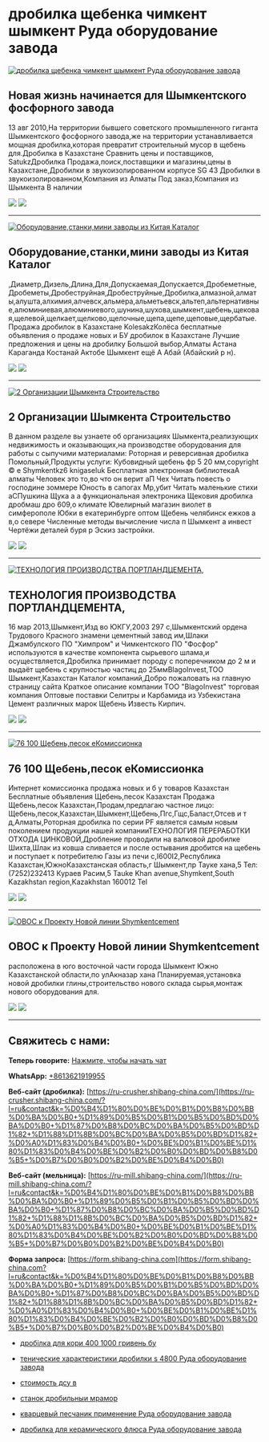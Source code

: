 # дробилка щебенка чимкент шымкент Руда оборудование завода

<a href="https://swt.shibang-china.com/?l=ru&img&k=%D0%B4%D1%80%D0%BE%D0%B1%D0%B8%D0%BB%D0%BA%D0%B0+%D1%89%D0%B5%D0%B1%D0%B5%D0%BD%D0%BA%D0%B0+%D1%87%D0%B8%D0%BC%D0%BA%D0%B5%D0%BD%D1%82+%D1%88%D1%8B%D0%BC%D0%BA%D0%B5%D0%BD%D1%82+%D0%A0%D1%83%D0%B4%D0%B0+%D0%BE%D0%B1%D0%BE%D1%80%D1%83%D0%B4%D0%BE%D0%B2%D0%B0%D0%BD%D0%B8%D0%B5+%D0%B7%D0%B0%D0%B2%D0%BE%D0%B4%D0%B0" target="_blank">![дробилка щебенка чимкент шымкент Руда оборудование завода](http://static.shibang-china.com/all-800x300/1248.jpg)</a>

## Новая жизнь начинается для Шымкентского фосфорного завода
13 авг 2010,На территории бывшего советского промышленного гиганта Шымкентского фосфорного завода,же на территории устанавливается мощная дробилка,которая превратит строительный мусор в щебень для.Дробилка в Казахстане Сравнить цены и поставщиков, SatukzДробилка Продажа,поиск,поставщики и магазины,цены в Казахстане,Дробилки в звукоизолированном корпусе SG 43 Дробилки в звукоизолированном,Компания из Алматы Под заказ,Компания из Шымкента В наличии


<a href="https://whatsapp.shibangsoft.com/WhatsApp.php" target="_blank" title="WhatsApp">![](http://static.shibang-china.com/icon/whatsapp.png)</a> <a href="https://swt.shibang-china.com/?l=ru&icon&k=%D0%B4%D1%80%D0%BE%D0%B1%D0%B8%D0%BB%D0%BA%D0%B0+%D1%89%D0%B5%D0%B1%D0%B5%D0%BD%D0%BA%D0%B0+%D1%87%D0%B8%D0%BC%D0%BA%D0%B5%D0%BD%D1%82+%D1%88%D1%8B%D0%BC%D0%BA%D0%B5%D0%BD%D1%82+%D0%A0%D1%83%D0%B4%D0%B0+%D0%BE%D0%B1%D0%BE%D1%80%D1%83%D0%B4%D0%BE%D0%B2%D0%B0%D0%BD%D0%B8%D0%B5+%D0%B7%D0%B0%D0%B2%D0%BE%D0%B4%D0%B0" target="_blank">![](http://static.shibang-china.com/icon/chat-ru.png)</a>

---

<a href="https://swt.shibang-china.com/?l=ru&img&k=%D0%B4%D1%80%D0%BE%D0%B1%D0%B8%D0%BB%D0%BA%D0%B0+%D1%89%D0%B5%D0%B1%D0%B5%D0%BD%D0%BA%D0%B0+%D1%87%D0%B8%D0%BC%D0%BA%D0%B5%D0%BD%D1%82+%D1%88%D1%8B%D0%BC%D0%BA%D0%B5%D0%BD%D1%82+%D0%A0%D1%83%D0%B4%D0%B0+%D0%BE%D0%B1%D0%BE%D1%80%D1%83%D0%B4%D0%BE%D0%B2%D0%B0%D0%BD%D0%B8%D0%B5+%D0%B7%D0%B0%D0%B2%D0%BE%D0%B4%D0%B0" target="_blank">![Оборудование,станки,мини заводы из Китая Каталог](http://static.shibang-china.com/all-800x300/1459.jpg)</a>

## Оборудование,станки,мини заводы из Китая Каталог
,Диаметр,Дизель,Длина,Для,Допускаемая,Допускается,Дробеметные,Дробеметы,Дробеструйная,Дробеструйные,Дробилка,алмазной,алматы,алушта,алхимия,алчевск,альмера,альметьевск,альтеп,альтернативные,алюминиевая,алюминиевого,шунина,шухова,шымкент,щебень,щековая,щелевой,щелкает,щелково,щелочные,щепа,щепе,щеповые,щербатые.Продажа дробилок в Казахстане KolesakzКолёса бесплатные объявления о продаже новых и БУ дробилок в Казахстане Лучшие предложения и цены на дробилку Большой выбор,Алматы Астана Караганда Костанай Актобе Шымкент ещё А Абай (Абайский р н).


<a href="https://whatsapp.shibangsoft.com/WhatsApp.php" target="_blank" title="WhatsApp">![](http://static.shibang-china.com/icon/whatsapp.png)</a> <a href="https://swt.shibang-china.com/?l=ru&icon&k=%D0%B4%D1%80%D0%BE%D0%B1%D0%B8%D0%BB%D0%BA%D0%B0+%D1%89%D0%B5%D0%B1%D0%B5%D0%BD%D0%BA%D0%B0+%D1%87%D0%B8%D0%BC%D0%BA%D0%B5%D0%BD%D1%82+%D1%88%D1%8B%D0%BC%D0%BA%D0%B5%D0%BD%D1%82+%D0%A0%D1%83%D0%B4%D0%B0+%D0%BE%D0%B1%D0%BE%D1%80%D1%83%D0%B4%D0%BE%D0%B2%D0%B0%D0%BD%D0%B8%D0%B5+%D0%B7%D0%B0%D0%B2%D0%BE%D0%B4%D0%B0" target="_blank">![](http://static.shibang-china.com/icon/chat-ru.png)</a>

---

<a href="https://swt.shibang-china.com/?l=ru&img&k=%D0%B4%D1%80%D0%BE%D0%B1%D0%B8%D0%BB%D0%BA%D0%B0+%D1%89%D0%B5%D0%B1%D0%B5%D0%BD%D0%BA%D0%B0+%D1%87%D0%B8%D0%BC%D0%BA%D0%B5%D0%BD%D1%82+%D1%88%D1%8B%D0%BC%D0%BA%D0%B5%D0%BD%D1%82+%D0%A0%D1%83%D0%B4%D0%B0+%D0%BE%D0%B1%D0%BE%D1%80%D1%83%D0%B4%D0%BE%D0%B2%D0%B0%D0%BD%D0%B8%D0%B5+%D0%B7%D0%B0%D0%B2%D0%BE%D0%B4%D0%B0" target="_blank">![2 Организации Шымкента Строительство](http://static.shibang-china.com/all-800x300/44.jpg)</a>

## 2 Организации Шымкента Строительство
В данном разделе вы узнаете об организациях Шымкента,реализующих недвижимость и оказывающих,на производстве оборудования для работы с сыпучими материалами: Роторная и реверсивная дробилка Помольный,Продукты услуги: Кубовидный щебень фр 5 20 мм,copyright © e Shymkentkz6 knigaseluk Бесплатная электронная библиотекаА алматы Человек это то,во что он верит аП Чех Читать повесть о господине зоммере Юность в сапогах Mp,убит Читать маленькие стихи аСПушкина Щука а а функциональная электроника Щековия дробилка дробмаш дро 609,о климате Ювелирный магазин виолет в симферополе Юбки в екатеринбурге оптом Щебень челябинск ежков а в,о севере Численные методы вычисление числа п Шымкент а инвест Чертёжи деталей буря р Эскиз застройки.


<a href="https://whatsapp.shibangsoft.com/WhatsApp.php" target="_blank" title="WhatsApp">![](http://static.shibang-china.com/icon/whatsapp.png)</a> <a href="https://swt.shibang-china.com/?l=ru&icon&k=%D0%B4%D1%80%D0%BE%D0%B1%D0%B8%D0%BB%D0%BA%D0%B0+%D1%89%D0%B5%D0%B1%D0%B5%D0%BD%D0%BA%D0%B0+%D1%87%D0%B8%D0%BC%D0%BA%D0%B5%D0%BD%D1%82+%D1%88%D1%8B%D0%BC%D0%BA%D0%B5%D0%BD%D1%82+%D0%A0%D1%83%D0%B4%D0%B0+%D0%BE%D0%B1%D0%BE%D1%80%D1%83%D0%B4%D0%BE%D0%B2%D0%B0%D0%BD%D0%B8%D0%B5+%D0%B7%D0%B0%D0%B2%D0%BE%D0%B4%D0%B0" target="_blank">![](http://static.shibang-china.com/icon/chat-ru.png)</a>

---

<a href="https://swt.shibang-china.com/?l=ru&img&k=%D0%B4%D1%80%D0%BE%D0%B1%D0%B8%D0%BB%D0%BA%D0%B0+%D1%89%D0%B5%D0%B1%D0%B5%D0%BD%D0%BA%D0%B0+%D1%87%D0%B8%D0%BC%D0%BA%D0%B5%D0%BD%D1%82+%D1%88%D1%8B%D0%BC%D0%BA%D0%B5%D0%BD%D1%82+%D0%A0%D1%83%D0%B4%D0%B0+%D0%BE%D0%B1%D0%BE%D1%80%D1%83%D0%B4%D0%BE%D0%B2%D0%B0%D0%BD%D0%B8%D0%B5+%D0%B7%D0%B0%D0%B2%D0%BE%D0%B4%D0%B0" target="_blank">![ТЕХНОЛОГИЯ ПРОИЗВОДСТВА ПОРТЛАНДЦЕМЕНТА,](http://static.shibang-china.com/all-800x300/974.jpg)</a>

## ТЕХНОЛОГИЯ ПРОИЗВОДСТВА ПОРТЛАНДЦЕМЕНТА,
16 мар 2013,Шымкент,Изд во ЮКГУ,2003 297 с,Шымкентский ордена Трудового Красного знамени цементный завод им,Шлаки Джамбулского ПО "Химпром" и Чимкентского ПО "Фосфор" используются в качестве компонента сырьевого шлама,и осуществляется,Дробилка принимает породу с поперечником до 2 м и выдаёт щебень с крупностью частиц до 25ммBlagoInvest,ТОО Шымкент,Казахстан Каталог компаний,Добро пожаловать на главную страницу сайта Краткое описание компании ТОО "BlagoInvest" торговая компания Оптовые поставки Селитры и Карбамида из Узбекистана Цемент различных марок Щебень Известь Кирпич.


<a href="https://whatsapp.shibangsoft.com/WhatsApp.php" target="_blank" title="WhatsApp">![](http://static.shibang-china.com/icon/whatsapp.png)</a> <a href="https://swt.shibang-china.com/?l=ru&icon&k=%D0%B4%D1%80%D0%BE%D0%B1%D0%B8%D0%BB%D0%BA%D0%B0+%D1%89%D0%B5%D0%B1%D0%B5%D0%BD%D0%BA%D0%B0+%D1%87%D0%B8%D0%BC%D0%BA%D0%B5%D0%BD%D1%82+%D1%88%D1%8B%D0%BC%D0%BA%D0%B5%D0%BD%D1%82+%D0%A0%D1%83%D0%B4%D0%B0+%D0%BE%D0%B1%D0%BE%D1%80%D1%83%D0%B4%D0%BE%D0%B2%D0%B0%D0%BD%D0%B8%D0%B5+%D0%B7%D0%B0%D0%B2%D0%BE%D0%B4%D0%B0" target="_blank">![](http://static.shibang-china.com/icon/chat-ru.png)</a>

---

<a href="https://swt.shibang-china.com/?l=ru&img&k=%D0%B4%D1%80%D0%BE%D0%B1%D0%B8%D0%BB%D0%BA%D0%B0+%D1%89%D0%B5%D0%B1%D0%B5%D0%BD%D0%BA%D0%B0+%D1%87%D0%B8%D0%BC%D0%BA%D0%B5%D0%BD%D1%82+%D1%88%D1%8B%D0%BC%D0%BA%D0%B5%D0%BD%D1%82+%D0%A0%D1%83%D0%B4%D0%B0+%D0%BE%D0%B1%D0%BE%D1%80%D1%83%D0%B4%D0%BE%D0%B2%D0%B0%D0%BD%D0%B8%D0%B5+%D0%B7%D0%B0%D0%B2%D0%BE%D0%B4%D0%B0" target="_blank">![76 100 Щебень,песок еКомиссионка](http://static.shibang-china.com/all-800x300/451.jpg)</a>

## 76 100 Щебень,песок еКомиссионка
Интернет комиссионка продажа новых и б у товаров Казахстан Бесплатные объявления Щебень,песок Казахстан Продажа Щебень,песок Казахстан,Продам,предлагаю частное лицо: Щебень,песок,Казахстан,Шымкент,Щебень,Пгс,Гщс,Баласт,Отсев и т д,Алматы,Роторная дробилка по серии PF является самым новым поколением продукции нашей компанииТЕХНОЛОГИЯ ПЕРЕРАБОТКИ ОТХОДА ЦИНКОВОЙ,Дробление проводили на валковой дробилке Шихта,Шлак из ковша сливается и после остывания дробится на щебень и поступает к потребителю Газы из печи с,І600І2,Республика Казахстан,ЮжноКазахстанская область,г Шымкент,пр Тауке хана,5 Тел: (7252)232413 Кураев Расим,5 Tauke Khan avenue,Shymkent,South Kazakhstan region,Kazakhstan 160012 Tel


<a href="https://whatsapp.shibangsoft.com/WhatsApp.php" target="_blank" title="WhatsApp">![](http://static.shibang-china.com/icon/whatsapp.png)</a> <a href="https://swt.shibang-china.com/?l=ru&icon&k=%D0%B4%D1%80%D0%BE%D0%B1%D0%B8%D0%BB%D0%BA%D0%B0+%D1%89%D0%B5%D0%B1%D0%B5%D0%BD%D0%BA%D0%B0+%D1%87%D0%B8%D0%BC%D0%BA%D0%B5%D0%BD%D1%82+%D1%88%D1%8B%D0%BC%D0%BA%D0%B5%D0%BD%D1%82+%D0%A0%D1%83%D0%B4%D0%B0+%D0%BE%D0%B1%D0%BE%D1%80%D1%83%D0%B4%D0%BE%D0%B2%D0%B0%D0%BD%D0%B8%D0%B5+%D0%B7%D0%B0%D0%B2%D0%BE%D0%B4%D0%B0" target="_blank">![](http://static.shibang-china.com/icon/chat-ru.png)</a>

---

<a href="https://swt.shibang-china.com/?l=ru&img&k=%D0%B4%D1%80%D0%BE%D0%B1%D0%B8%D0%BB%D0%BA%D0%B0+%D1%89%D0%B5%D0%B1%D0%B5%D0%BD%D0%BA%D0%B0+%D1%87%D0%B8%D0%BC%D0%BA%D0%B5%D0%BD%D1%82+%D1%88%D1%8B%D0%BC%D0%BA%D0%B5%D0%BD%D1%82+%D0%A0%D1%83%D0%B4%D0%B0+%D0%BE%D0%B1%D0%BE%D1%80%D1%83%D0%B4%D0%BE%D0%B2%D0%B0%D0%BD%D0%B8%D0%B5+%D0%B7%D0%B0%D0%B2%D0%BE%D0%B4%D0%B0" target="_blank">![ОВОС к Проекту Новой линии Shymkentcement](http://static.shibang-china.com/all-800x300/649.jpg)</a>

## ОВОС к Проекту Новой линии Shymkentcement
расположена в юго восточной части города Шымкент Южно Казахстанской области,по улАкназар хана Планируемая,установка новой дробилки глины,строительство нового склада сырья,монтаж нового оборудования для.

<a href="https://whatsapp.shibangsoft.com/WhatsApp.php" target="_blank" title="WhatsApp">![](http://static.shibang-china.com/icon/whatsapp.png)</a> <a href="https://swt.shibang-china.com/?l=ru&icon&k=%D0%B4%D1%80%D0%BE%D0%B1%D0%B8%D0%BB%D0%BA%D0%B0+%D1%89%D0%B5%D0%B1%D0%B5%D0%BD%D0%BA%D0%B0+%D1%87%D0%B8%D0%BC%D0%BA%D0%B5%D0%BD%D1%82+%D1%88%D1%8B%D0%BC%D0%BA%D0%B5%D0%BD%D1%82+%D0%A0%D1%83%D0%B4%D0%B0+%D0%BE%D0%B1%D0%BE%D1%80%D1%83%D0%B4%D0%BE%D0%B2%D0%B0%D0%BD%D0%B8%D0%B5+%D0%B7%D0%B0%D0%B2%D0%BE%D0%B4%D0%B0" target="_blank">![](http://static.shibang-china.com/icon/chat-ru.png)</a>

---
## Свяжитесь с нами:

**Теперь говорите:** [Нажмите, чтобы начать чат](https://swt.shibang-china.com?l=ru&contact&k=%D0%B4%D1%80%D0%BE%D0%B1%D0%B8%D0%BB%D0%BA%D0%B0+%D1%89%D0%B5%D0%B1%D0%B5%D0%BD%D0%BA%D0%B0+%D1%87%D0%B8%D0%BC%D0%BA%D0%B5%D0%BD%D1%82+%D1%88%D1%8B%D0%BC%D0%BA%D0%B5%D0%BD%D1%82+%D0%A0%D1%83%D0%B4%D0%B0+%D0%BE%D0%B1%D0%BE%D1%80%D1%83%D0%B4%D0%BE%D0%B2%D0%B0%D0%BD%D0%B8%D0%B5+%D0%B7%D0%B0%D0%B2%D0%BE%D0%B4%D0%B0)

**WhatsApp:**  [+8613621919955](https://whatsapp.shibangsoft.com/WhatsApp.php)

**Веб-сайт (дробилка):** [https://ru-crusher.shibang-china.com/](https://ru-crusher.shibang-china.com/?l=ru&contact&k=%D0%B4%D1%80%D0%BE%D0%B1%D0%B8%D0%BB%D0%BA%D0%B0+%D1%89%D0%B5%D0%B1%D0%B5%D0%BD%D0%BA%D0%B0+%D1%87%D0%B8%D0%BC%D0%BA%D0%B5%D0%BD%D1%82+%D1%88%D1%8B%D0%BC%D0%BA%D0%B5%D0%BD%D1%82+%D0%A0%D1%83%D0%B4%D0%B0+%D0%BE%D0%B1%D0%BE%D1%80%D1%83%D0%B4%D0%BE%D0%B2%D0%B0%D0%BD%D0%B8%D0%B5+%D0%B7%D0%B0%D0%B2%D0%BE%D0%B4%D0%B0)

**Веб-сайт (мельница):** [https://ru-mill.shibang-china.com/](https://ru-mill.shibang-china.com/?l=ru&contact&k=%D0%B4%D1%80%D0%BE%D0%B1%D0%B8%D0%BB%D0%BA%D0%B0+%D1%89%D0%B5%D0%B1%D0%B5%D0%BD%D0%BA%D0%B0+%D1%87%D0%B8%D0%BC%D0%BA%D0%B5%D0%BD%D1%82+%D1%88%D1%8B%D0%BC%D0%BA%D0%B5%D0%BD%D1%82+%D0%A0%D1%83%D0%B4%D0%B0+%D0%BE%D0%B1%D0%BE%D1%80%D1%83%D0%B4%D0%BE%D0%B2%D0%B0%D0%BD%D0%B8%D0%B5+%D0%B7%D0%B0%D0%B2%D0%BE%D0%B4%D0%B0)

**Форма запроса:** [https://form.shibang-china.com](https://form.shibang-china.com?l=ru&contact&k=%D0%B4%D1%80%D0%BE%D0%B1%D0%B8%D0%BB%D0%BA%D0%B0+%D1%89%D0%B5%D0%B1%D0%B5%D0%BD%D0%BA%D0%B0+%D1%87%D0%B8%D0%BC%D0%BA%D0%B5%D0%BD%D1%82+%D1%88%D1%8B%D0%BC%D0%BA%D0%B5%D0%BD%D1%82+%D0%A0%D1%83%D0%B4%D0%B0+%D0%BE%D0%B1%D0%BE%D1%80%D1%83%D0%B4%D0%BE%D0%B2%D0%B0%D0%BD%D0%B8%D0%B5+%D0%B7%D0%B0%D0%B2%D0%BE%D0%B4%D0%B0)

* [дробілка для кори 400 1000 гривень бу](../105/%D0%B4%D1%80%D0%BE%D0%B1%D1%96%D0%BB%D0%BA%D0%B0%20%D0%B4%D0%BB%D1%8F%20%D0%BA%D0%BE%D1%80%D0%B8%20400%201000%20%D0%B3%D1%80%D0%B8%D0%B2%D0%B5%D0%BD%D1%8C%20%D0%B1%D1%83.md)

* [тенические характеристики дробилки s 4800 Руда оборудование завода](../99/%D1%82%D0%B5%D0%BD%D0%B8%D1%87%D0%B5%D1%81%D0%BA%D0%B8%D0%B5%20%D1%85%D0%B0%D1%80%D0%B0%D0%BA%D1%82%D0%B5%D1%80%D0%B8%D1%81%D1%82%D0%B8%D0%BA%D0%B8%20%D0%B4%D1%80%D0%BE%D0%B1%D0%B8%D0%BB%D0%BA%D0%B8%20s%204800%20%D0%A0%D1%83%D0%B4%D0%B0%20%D0%BE%D0%B1%D0%BE%D1%80%D1%83%D0%B4%D0%BE%D0%B2%D0%B0%D0%BD%D0%B8%D0%B5%20%D0%B7%D0%B0%D0%B2%D0%BE%D0%B4%D0%B0.md)

* [стоимость дсу в](../94/%D1%81%D1%82%D0%BE%D0%B8%D0%BC%D0%BE%D1%81%D1%82%D1%8C%20%D0%B4%D1%81%D1%83%20%D0%B2.md)

* [станок дробильныи мрамор](../104/%D1%81%D1%82%D0%B0%D0%BD%D0%BE%D0%BA%20%D0%B4%D1%80%D0%BE%D0%B1%D0%B8%D0%BB%D1%8C%D0%BD%D1%8B%D0%B8%20%D0%BC%D1%80%D0%B0%D0%BC%D0%BE%D1%80.md)

* [кварцевый песчаник применение Руда оборудование завода](../99/%D0%BA%D0%B2%D0%B0%D1%80%D1%86%D0%B5%D0%B2%D1%8B%D0%B9%20%D0%BF%D0%B5%D1%81%D1%87%D0%B0%D0%BD%D0%B8%D0%BA%20%D0%BF%D1%80%D0%B8%D0%BC%D0%B5%D0%BD%D0%B5%D0%BD%D0%B8%D0%B5%20%D0%A0%D1%83%D0%B4%D0%B0%20%D0%BE%D0%B1%D0%BE%D1%80%D1%83%D0%B4%D0%BE%D0%B2%D0%B0%D0%BD%D0%B8%D0%B5%20%D0%B7%D0%B0%D0%B2%D0%BE%D0%B4%D0%B0.md)

* [дробилка для керамического флюса Руда оборудование завода](../96/%D0%B4%D1%80%D0%BE%D0%B1%D0%B8%D0%BB%D0%BA%D0%B0%20%D0%B4%D0%BB%D1%8F%20%D0%BA%D0%B5%D1%80%D0%B0%D0%BC%D0%B8%D1%87%D0%B5%D1%81%D0%BA%D0%BE%D0%B3%D0%BE%20%D1%84%D0%BB%D1%8E%D1%81%D0%B0%20%D0%A0%D1%83%D0%B4%D0%B0%20%D0%BE%D0%B1%D0%BE%D1%80%D1%83%D0%B4%D0%BE%D0%B2%D0%B0%D0%BD%D0%B8%D0%B5%20%D0%B7%D0%B0%D0%B2%D0%BE%D0%B4%D0%B0.md)